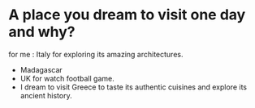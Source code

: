 # A place you dream to visit one day and why?

for me : Italy for exploring its amazing architectures.

- Madagascar
- UK for watch football game.
- I dream to visit Greece to taste its authentic cuisines and explore its ancient history.
